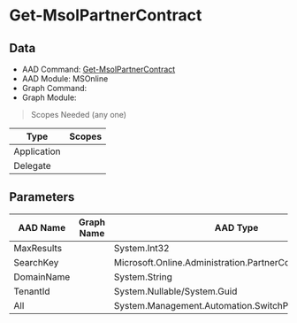 # Get-MsolPartnerContract

> 

## Data

+ AAD Command: [Get-MsolPartnerContract](https://docs.microsoft.com/en-us/powershell/module/MSOnline/Get-MsolPartnerContract)
+ AAD Module: MSOnline
+ Graph Command: [](https://docs.microsoft.com/en-us/powershell/module//)
+ Graph Module: 

> Scopes Needed (any one)

|Type|Scopes|
|---|---|
|Application||
|Delegate||

## Parameters

|AAD Name|Graph Name|AAD Type|Graph Type|Infos|
|---|---|---|---|---|
|MaxResults||System.Int32|||
|SearchKey||Microsoft.Online.Administration.PartnerContractSearchKey|||
|DomainName||System.String|||
|TenantId||System.Nullable/System.Guid|||
|All||System.Management.Automation.SwitchParameter|||

